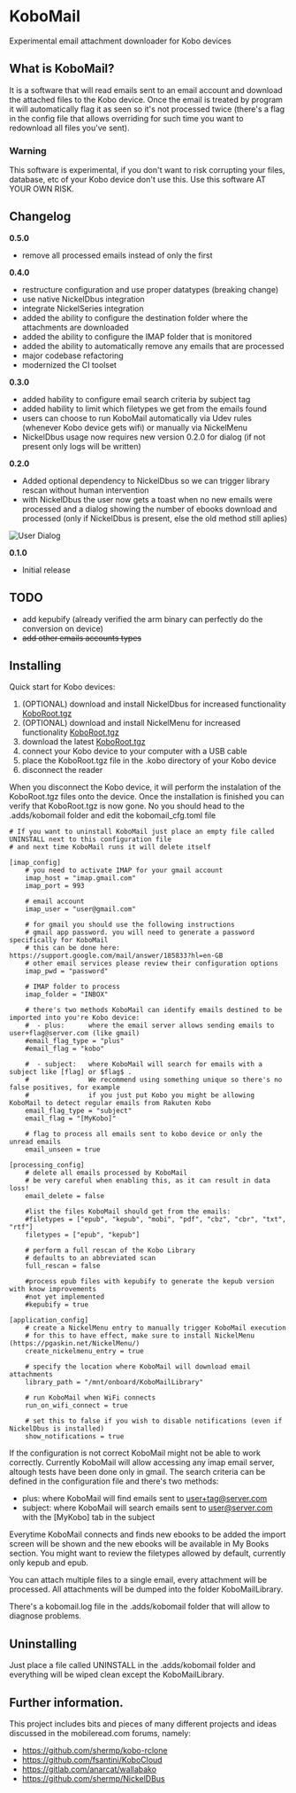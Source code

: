 # KoboMail

Experimental email attachment downloader for Kobo devices

## What is KoboMail?

It is a software that will read emails sent to an email account and download the attached files to the Kobo device.
Once the email is treated by program it will automatically flag it as seen so it's not processed twice (there's a flag in the config file that allows overriding for such time you want to redownload all files you've sent).

### Warning

This software is experimental, if you don't want to risk corrupting your files, database, etc of your Kobo device don't use this.
Use this software AT YOUR OWN RISK.

## Changelog

**0.5.0**

- remove all processed emails instead of only the first

**0.4.0**

- restructure configuration and use proper datatypes (breaking change)
- use native NickelDbus integration
- integrate NickelSeries integration
- added the ability to configure the destination folder where the attachments are downloaded
- added the ability to configure the IMAP folder that is monitored
- added the ability to automatically remove any emails that are processed
- major codebase refactoring
- modernized the CI toolset

**0.3.0**

- added hability to configure email search criteria by subject tag
- added hability to limit which filetypes we get from the emails found
- users can choose to run KoboMail automatically via Udev rules (whenever Kobo device gets wifi) or manually via NickelMenu
- NickelDbus usage now requires new version 0.2.0 for dialog (if not present only logs will be written)

**0.2.0**

- Added optional dependency to NickelDbus so we can trigger library rescan without human intervention
- with NickelDbus the user now gets a toast when no new emails were processed and a dialog showing the number of ebooks download and processed (only if NickelDbus is present, else the old method still aplies)

![User Dialog](https://clisboa.github.io/img/KoboMailDialog.jpg)

**0.1.0**

- Initial release

## TODO

- add kepubify (already verified the arm binary can perfectly do the conversion on device)
- ~~add other emails accounts types~~

## Installing

Quick start for Kobo devices:

1. (OPTIONAL) download and install NickelDbus for increased functionality [KoboRoot.tgz](https://github.com/shermp/NickelDBus/releases/download/0.2.0/KoboRoot.tgz)
2. (OPTIONAL) download and install NickelMenu for increased functionality [KoboRoot.tgz](https://github.com/pgaskin/NickelMenu/releases/download/v0.5.2/KoboRoot.tgz)
3. download the latest [KoboRoot.tgz](https://github.com/bjw-s/KoboMail/releases/download/latest/KoboRoot.tgz)
4. connect your Kobo device to your computer with a USB cable
5. place the KoboRoot.tgz file in the .kobo directory of your Kobo device
6. disconnect the reader

When you disconnect the Kobo device, it will perform the instalation of the KoboRoot.tgz files onto the device.
Once the installation is finished you can verify that KoboRoot.tgz is now gone.
No you should head to the .adds/kobomail folder and edit the kobomail_cfg.toml file

```
# If you want to uninstall KoboMail just place an empty file called UNINSTALL next to this configuration file
# and next time KoboMail runs it will delete itself

[imap_config]
    # you need to activate IMAP for your gmail account
    imap_host = "imap.gmail.com"
    imap_port = 993

    # email account
    imap_user = "user@gmail.com"

    # for gmail you should use the following instructions
    # gmail app password. you will need to generate a password specifically for KoboMail
    # this can be done here: https://support.google.com/mail/answer/185833?hl=en-GB
    # other email services please review their configuration options
    imap_pwd = "password"

    # IMAP folder to process
    imap_folder = "INBOX"

    # there's two methods KoboMail can identify emails destined to be imported into you're Kobo device:
    #  - plus:      where the email server allows sending emails to user+flag@server.com (like gmail)
    #email_flag_type = "plus"
    #email_flag = "kobo"

    #  - subject:   where KoboMail will search for emails with a subject like [flag] or $flag$ .
    #               We recommend using something unique so there's no false positives, for example
    #               if you just put Kobo you might be allowing KoboMail to detect regular emails from Rakuten Kobo
    email_flag_type = "subject"
    email_flag = "[MyKobo]"

    # flag to process all emails sent to kobo device or only the unread emails
    email_unseen = true

[processing_config]
    # delete all emails processed by KoboMail
    # be very careful when enabling this, as it can result in data loss!
    email_delete = false

    #list the files KoboMail should get from the emails:
    #filetypes = ["epub", "kepub", "mobi", "pdf", "cbz", "cbr", "txt", "rtf"]
    filetypes = ["epub", "kepub"]

    # perform a full rescan of the Kobo Library
    # defaults to an abbreviated scan
    full_rescan = false

    #process epub files with kepubify to generate the kepub version with know improvements
    #not yet implemented
    #kepubify = true

[application_config]
    # create a NickelMenu entry to manually trigger KoboMail execution
    # for this to have effect, make sure to install NickelMenu (https://pgaskin.net/NickelMenu/)
    create_nickelmenu_entry = true

    # specify the location where KoboMail will download email attachments
    library_path = "/mnt/onboard/KoboMailLibrary"

    # run KoboMail when WiFi connects
    run_on_wifi_connect = true

    # set this to false if you wish to disable notifications (even if NickelDbus is installed)
    show_notifications = true
```

If the configuration is not correct KoboMail might not be able to work correctly.
Currently KoboMail will allow accessing any imap email server, altough tests have been done only in gmail.
The search criteria can be defined in the configuration file and there's two methods:

- plus: where KoboMail will find emails sent to user+tag@server.com
- subject: where KoboMail will search emails sent to user@server.com with the [MyKobo] tab in the subject

Everytime KoboMail connects and finds new ebooks to be added the import screen will be shown and the new ebooks will be available in My Books section.
You might want to review the filetypes allowed by default, currently only kepub and epub.

You can attach multiple files to a single email, every attachment will be processed. All attachments will be dumped into the folder KoboMailLibrary.

There's a kobomail.log file in the .adds/kobomail folder that will allow to diagnose problems.

## Uninstalling

Just place a file called UNINSTALL in the .adds/kobomail folder and everything will be wiped clean except the KoboMailLibrary.

## Further information.

This project includes bits and pieces of many different projects and ideas discussed in the mobileread.com forums, namely:

- https://github.com/shermp/kobo-rclone
- https://github.com/fsantini/KoboCloud
- https://gitlab.com/anarcat/wallabako
- https://github.com/shermp/NickelDBus

